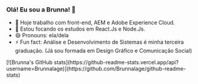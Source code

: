 ### Olá! Eu sou a Brunna! 👋

- 🔭 Hoje trabalho com front-end, AEM e Adobe Experience Cloud.
- 🌱 Estou focando os estudos em React.Js e Node.Js.
- 😄 Pronouns: ela/dela
- ⚡ Fun fact: Análise e Desenvolvimento de Sistemas é minha terceira graduação. (Já sou formada em Design Gráfico e Comunicação Social)

<div>
  [![Brunna's GitHub stats](https://github-readme-stats.vercel.app/api?username=Brunnalage)](https://github.com/Brunnalage/github-readme-stats)
</div>
